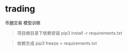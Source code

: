 # trading
币圈交易 模型训练


> 项目根目录下依赖安装
> pip3 install -r requirements.txt


> 依赖生成
> pip3 freeze > requirements.txt
